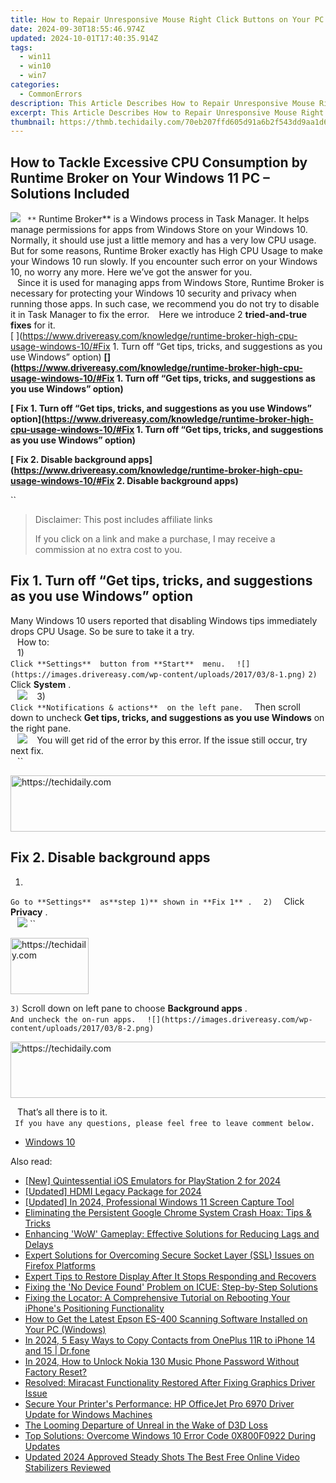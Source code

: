 ```yaml
---
title: How to Repair Unresponsive Mouse Right Click Buttons on Your PC Running Windows 10
date: 2024-09-30T18:55:46.974Z
updated: 2024-10-01T17:40:35.914Z
tags:
  - win11
  - win10
  - win7
categories:
  - CommonErrors
description: This Article Describes How to Repair Unresponsive Mouse Right Click Buttons on Your PC Running Windows 10
excerpt: This Article Describes How to Repair Unresponsive Mouse Right Click Buttons on Your PC Running Windows 10
thumbnail: https://thmb.techidaily.com/70eb207ffd605d91a6b2f543dd9aa1d6c7a04729ab3e1a2ee11529aec8f103fd.png
---
```


## How to Tackle Excessive CPU Consumption by Runtime Broker on Your Windows 11 PC – Solutions Included

![](https://images.drivereasy.com/wp-content/uploads/2017/03/7-1.png)
``
**`` Runtime Broker**  is a Windows process in Task Manager. It helps manage permissions for apps from Windows Store on your Windows 10\. Normally, it should use just a little memory and has a very low CPU usage. But for some reasons, Runtime Broker exactly has High CPU Usage to make your Windows 10 run slowly. If you encounter such error on your Windows 10, no worry any more. Here we’ve got the answer for you.  
``
`` Since it is used for managing apps from Windows Store, Runtime Broker is necessary for protecting your Windows 10 security and privacy when running those apps. In such case, we recommend you do not try to disable it in Task Manager to fix the error.
``
`` Here we introduce 2 **tried-and-true fixes** for it.  
[ ](<https://www.drivereasy.com/knowledge/runtime-broker-high-cpu-usage-windows-10/#Fix> 1.  Turn off “Get tips, tricks, and suggestions as you use Windows” option) **[](<https://www.drivereasy.com/knowledge/runtime-broker-high-cpu-usage-windows-10/#Fix> 1.  Turn off “Get tips, tricks, and suggestions as you use Windows” option)**

**[ Fix 1\. Turn off “Get tips, tricks, and suggestions as you use Windows” option](<https://www.drivereasy.com/knowledge/runtime-broker-high-cpu-usage-windows-10/#Fix> 1.  Turn off “Get tips, tricks, and suggestions as you use Windows” option)**

**[ Fix 2\. Disable background apps](<https://www.drivereasy.com/knowledge/runtime-broker-high-cpu-usage-windows-10/#Fix> 2. Disable background apps)**
  
``

>  Disclaimer: This post includes affiliate links
>
>  If you click on a link and make a purchase, I may receive a commission at no extra cost to you.
>

## Fix 1\. Turn off “Get tips, tricks, and suggestions as you use Windows” option
  
 Many Windows 10 users reported that disabling Windows tips immediately drops CPU Usage. So be sure to take it a try.  
``
`` How to:  
``
`` 1)  
`` Click **Settings**  button from **Start**  menu.  
``
`` ![](https://images.drivereasy.com/wp-content/uploads/2017/03/8-1.png)
``
`` 2)  
`` Click **System** .  
``
`` ![](https://images.drivereasy.com/wp-content/uploads/2017/03/5-9.png)
``
`` 3)  
`` Click **Notifications & actions**  on the left pane.  
`` Then scroll down to uncheck **Get tips, tricks, and suggestions as you use Windows**  on the right pane.  
``
`` ![](https://images.drivereasy.com/wp-content/uploads/2017/03/6-6.png)
``
`` You will get rid of the error by this error. If the issue still occur, try next fix.  
``
``
``

<!-- affiliate ads begin -->
<a href="https://appsumo.8odi.net/c/5597632/2037346/7443" target="_top" id="2037346">
  <img src="//a.impactradius-go.com/display-ad/7443-2037346" border="0" alt="https://techidaily.com" width="728" height="90"/>
</a>
<img height="0" width="0" src="https://appsumo.8odi.net/i/5597632/2037346/7443" style="position:absolute;visibility:hidden;" border="0" />
<!-- affiliate ads end -->

## Fix 2\. Disable background apps
  
 1)  

`` Go to **Settings**  as**step 1)** shown in **Fix 1** .  
``
`` 2)  
`` Click **Privacy** .  
``
`` ![](https://images.drivereasy.com/wp-content/uploads/2017/03/7-2.png)
``

<!-- affiliate ads begin -->
<a href="https://aligracehair.sjv.io/c/5597632/2135395/19272" target="_top" id="2135395">
  <img src="//a.impactradius-go.com/display-ad/19272-2135395" border="0" alt="https://techidaily.com" width="125" height="90"/>
</a>
<img height="0" width="0" src="https://aligracehair.sjv.io/i/5597632/2135395/19272" style="position:absolute;visibility:hidden;" border="0" />
<!-- affiliate ads end -->

`` 3)
`` Scroll down on left pane to choose **Background apps** .  
`` And uncheck the on-run apps.  
``
`` ![](https://images.drivereasy.com/wp-content/uploads/2017/03/8-2.png)
``

<!-- affiliate ads begin -->
<a href="https://appsumo.8odi.net/c/5597632/2132162/7443" target="_top" id="2132162">
  <img src="//a.impactradius-go.com/display-ad/7443-2132162" border="0" alt="https://techidaily.com" width="728" height="90"/>
</a>
<img height="0" width="0" src="https://appsumo.8odi.net/i/5597632/2132162/7443" style="position:absolute;visibility:hidden;" border="0" />
<!-- affiliate ads end -->

``
`` That’s all there is to it.  
``
``
`` If you have any questions, please feel free to leave comment below.  
``
``
``

* [Windows 10](https://tools.techidaily.com/drivereasy/download/)

<ins class="adsbygoogle"
     style="display:block"
     data-ad-format="autorelaxed"
     data-ad-client="ca-pub-7571918770474297"
     data-ad-slot="1223367746"></ins>

<ins class="adsbygoogle"
     style="display:block"
     data-ad-client="ca-pub-7571918770474297"
     data-ad-slot="8358498916"
     data-ad-format="auto"
     data-full-width-responsive="true"></ins>

<span class="atpl-alsoreadstyle">Also read:</span>
<div><ul>
<li><a href="https://screen-activity-recording.techidaily.com/new-quintessential-ios-emulators-for-playstation-2-for-2024/"><u>[New] Quintessential iOS Emulators for PlayStation 2 for 2024</u></a></li>
<li><a href="https://screen-activity-recording.techidaily.com/updated-hdmi-legacy-package-for-2024/"><u>[Updated] HDMI Legacy Package for 2024</u></a></li>
<li><a href="https://desktop-recording.techidaily.com/updated-in-2024-professional-windows-11-screen-capture-tool/"><u>[Updated] In 2024, Professional Windows 11 Screen Capture Tool</u></a></li>
<li><a href="https://common-error.techidaily.com/eliminating-the-persistent-google-chrome-system-crash-hoax-tips-and-tricks/"><u>Eliminating the Persistent Google Chrome System Crash Hoax: Tips & Tricks</u></a></li>
<li><a href="https://common-error.techidaily.com/enhancing-wow-gameplay-effective-solutions-for-reducing-lags-and-delays/"><u>Enhancing 'WoW' Gameplay: Effective Solutions for Reducing Lags and Delays</u></a></li>
<li><a href="https://common-error.techidaily.com/expert-solutions-for-overcoming-secure-socket-layer-ssl-issues-on-firefox-platforms/"><u>Expert Solutions for Overcoming Secure Socket Layer (SSL) Issues on Firefox Platforms</u></a></li>
<li><a href="https://common-error.techidaily.com/expert-tips-to-restore-display-after-it-stops-responding-and-recovers/"><u>Expert Tips to Restore Display After It Stops Responding and Recovers</u></a></li>
<li><a href="https://common-error.techidaily.com/fixing-the-no-device-found-problem-on-icue-step-by-step-solutions/"><u>Fixing the 'No Device Found' Problem on ICUE: Step-by-Step Solutions</u></a></li>
<li><a href="https://os-tips.techidaily.com/fixing-the-locator-a-comprehensive-tutorial-on-rebooting-your-iphones-positioning-functionality/"><u>Fixing the Locator: A Comprehensive Tutorial on Rebooting Your iPhone's Positioning Functionality</u></a></li>
<li><a href="https://win-amazing.techidaily.com/how-to-get-the-latest-epson-es-400-scanning-software-installed-on-your-pc-windows/"><u>How to Get the Latest Epson ES-400 Scanning Software Installed on Your PC (Windows)</u></a></li>
<li><a href="https://android-transfer.techidaily.com/in-2024-5-easy-ways-to-copy-contacts-from-oneplus-11r-to-iphone-14-and-15-drfone-by-drfone-transfer-from-android-transfer-from-android/"><u>In 2024, 5 Easy Ways to Copy Contacts from OnePlus 11R to iPhone 14 and 15 | Dr.fone</u></a></li>
<li><a href="https://easy-unlock-android.techidaily.com/in-2024-how-to-unlock-nokia-130-music-phone-password-without-factory-reset-by-drfone-android/"><u>In 2024, How to Unlock Nokia 130 Music Phone Password Without Factory Reset?</u></a></li>
<li><a href="https://common-error.techidaily.com/resolved-miracast-functionality-restored-after-fixing-graphics-driver-issue/"><u>Resolved: Miracast Functionality Restored After Fixing Graphics Driver Issue</u></a></li>
<li><a href="https://driver-download.techidaily.com/secure-your-printers-performance-hp-officejet-pro-6970-driver-update-for-windows-machines/"><u>Secure Your Printer's Performance: HP OfficeJet Pro 6970 Driver Update for Windows Machines</u></a></li>
<li><a href="https://common-error.techidaily.com/the-looming-departure-of-unreal-in-the-wake-of-d3d-loss/"><u>The Looming Departure of Unreal in the Wake of D3D Loss</u></a></li>
<li><a href="https://common-error.techidaily.com/top-solutions-overcome-windows-10-error-code-0x800f0922-during-updates/"><u>Top Solutions: Overcome Windows 10 Error Code 0X800F0922 During Updates</u></a></li>
<li><a href="https://video-content-creator.techidaily.com/updated-2024-approved-steady-shots-the-best-free-online-video-stabilizers-reviewed/"><u>Updated 2024 Approved Steady Shots The Best Free Online Video Stabilizers Reviewed</u></a></li>
</ul></div>

